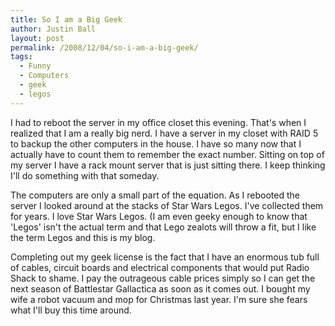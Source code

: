 ```yaml
---
title: So I am a Big Geek
author: Justin Ball
layout: post
permalink: /2008/12/04/so-i-am-a-big-geek/
tags:
  - Funny
  - Computers
  - geek
  - legos
---
```

I had to reboot the server in my office closet this evening. That's when I realized that I am a really big nerd. I have a server in my closet with RAID 5 to backup the other computers in the house. I have so many now that I actually have to count them to remember the exact number. Sitting on top of my server I have a rack mount server that is just sitting there. I keep thinking I'll do something with that someday.

The computers are only a small part of the equation. As I rebooted the server I looked around at the stacks of Star Wars Legos. I've collected them for years. I love Star Wars Legos. (I am even geeky enough to know that 'Legos' isn't the actual term and that Lego zealots will throw a fit, but I like the term Legos and this is my blog.

Completing out my geek license is the fact that I have an enormous tub full of cables, circuit boards and electrical components that would put Radio Shack to shame. I pay the outrageous cable prices simply so I can get the next season of Battlestar Gallactica as soon as it comes out. I bought my wife a robot vacuum and mop for Christmas last year. I'm sure she fears what I'll buy this time around.